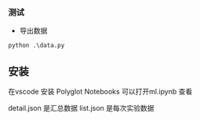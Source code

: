 ### 测试

- 导出数据
```
python .\data.py
```

## 安装
在vscode 安装 Polyglot Notebooks 可以打开ml.ipynb 查看

detail.json 是汇总数据
list.json 是每次实验数据


